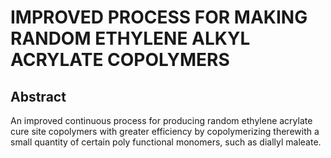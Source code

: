 # IMPROVED PROCESS FOR MAKING RANDOM ETHYLENE ALKYL ACRYLATE COPOLYMERS

## Abstract
An improved continuous process for producing random ethylene acrylate cure site copolymers with greater efficiency by copolymerizing therewith a small quantity of certain poly functional monomers, such as diallyl maleate.